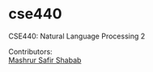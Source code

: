 # cse440
CSE440: Natural Language Processing 2

Contributors: <br>
[Mashrur Safir Shabab](https://github.com/ShababAhmedd)
